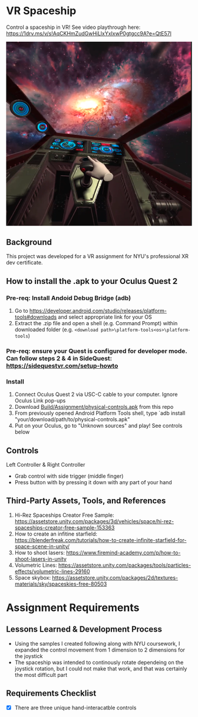 # VR Spaceship
Control a spaceship in VR! See video playthrough here: https://1drv.ms/v/s!AqCKHmZudGwHiLlxYxIxwP0gtgcc9A?e=QtE57l

![SpaceshipScreenshot](https://github.com/jason-ortiz/Unity-Misc/blob/main/VR%20Complex%20Interactions/Screenshots/Screenshot.png)

## Background
This project was developed for a VR assignment for NYU's professional XR dev certificate.

## How to install the .apk to your Oculus Quest 2
### Pre-req: Install Andoid Debug Bridge (adb)
1. Go to https://developer.android.com/studio/releases/platform-tools#downloads and select appropriate link for your OS
1. Extract the .zip file and open a shell (e.g. Command Prompt) within downloaded folder (e.g. `<download path>\platform-tools<os>\platform-tools`)
### Pre-req: ensure your Quest is configured for developer mode. Can follow steps 2 & 4 in SideQuest: https://sidequestvr.com/setup-howto
### Install
1. Connect Oculus Quest 2 via USC-C cable to your computer. Ignore Oculus Link pop-ups
1. Download [Build/Assignment/physical-controls.apk](https://github.com/jason-ortiz/Unity-Misc/blob/main/VR%20Complex%20Interactions/Build/Assignment/physical-controls.apk) from this repo
1. From previously opened Android Platform Tools shell, type `adb install "your/download/path/to/physical-controls.apk"
1. Put on your Oculus, go to "Unknown sources" and play! See controls below

## Controls
Left Controller & Right Controller
- Grab control with side trigger (middle finger)
- Press button with by pressing it down with any part of your hand

## Third-Party Assets, Tools, and References
1. Hi-Rez Spaceships Creator Free Sample: https://assetstore.unity.com/packages/3d/vehicles/space/hi-rez-spaceships-creator-free-sample-153363
1. How to create an infitine starfield: https://blenderfreak.com/tutorials/how-to-create-infinite-starfield-for-space-scene-in-unity/
1. How to shoot lasers: https://www.firemind-academy.com/p/how-to-shoot-lasers-in-unity
1. Volumetric Lines: https://assetstore.unity.com/packages/tools/particles-effects/volumetric-lines-29160
1. Space skybox: https://assetstore.unity.com/packages/2d/textures-materials/sky/spaceskies-free-80503

# Assignment Requirements
## Lessons Learned & Development Process
- Using the samples I created following along with NYU coursework, I expanded the control movement from 1 dimension to 2 dimensions for the joystick
- The spaceship was intended to continously rotate dependeing on the joystick rotation, but I could not make that work, and that was certainly the most difficult part

## Requirements Checklist
- [x] There are three unique hand-interacatble controls

